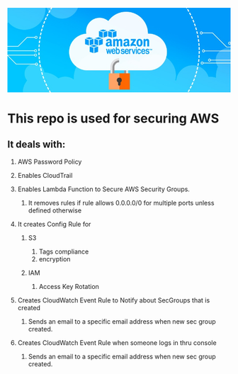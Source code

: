 ![](./images/secure.jpg)

# This repo is used for securing AWS
## It deals with:
1. AWS Password Policy
2. Enables CloudTrail
3. Enables Lambda Function to Secure AWS Security Groups.
   1. It removes rules if rule allows 0.0.0.0/0 for multiple ports unless defined otherwise

4. It creates Config Rule for 
   1. S3
      1. Tags compliance
      2. encryption

    2. IAM
       1.  Access Key Rotation


5. Creates CloudWatch Event Rule to Notify about SecGroups that is created
   1. Sends an email to a specific email address when new sec group created. 


6. Creates CloudWatch Event Rule when someone logs in thru console
   1. Sends an email to a specific email address when new sec group created. 


